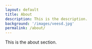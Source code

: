 ```yaml
---
layout: default
title: About
description: This is the description.
background: '/images/veesd.jpg'
permalink: /about/
---
```


This is the about section.
